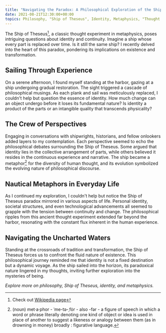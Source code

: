 ```yaml
---
title: "Navigating the Paradox: A Philosophical Exploration of the Ship of Theseus"
date: 2021-08-21T12:30:00+00:00
topics: Philosophy, "Ship of Theseus", Identity, Metaphysics, "Thought Experiment"
---
```

The Ship of Theseus[^1], a classic thought experiment in metaphysics, poses intriguing questions about identity and continuity. Imagine a ship whose every part is replaced over time. Is it still the same ship? I recently delved into the heart of this paradox, pondering its implications on existence and transformation.

<!--more-->

## Sailing Through Experience

On a serene afternoon, I found myself standing at the harbor, gazing at a ship undergoing gradual restoration. The sight triggered a cascade of philosophical musings. As each plank and sail was meticulously replaced, I couldn't help but question the essence of identity. How much change can an object undergo before it loses its fundamental nature? Is identity a product of the parts or an intangible quality that transcends physicality?

## The Crew of Perspectives
Engaging in conversations with shipwrights, historians, and fellow onlookers added layers to my contemplation. Each perspective seemed to echo the philosophical debates surrounding the Ship of Theseus. Some argued that identity lies in the collective arrangement of parts, while others believed it resides in the continuous experience and narrative. The ship became a metaphor[^2] for the diversity of human thought, and its evolution symbolized the evolving nature of philosophical discourse.

## Nautical Metaphors in Everyday Life
As I continued my exploration, I couldn't help but notice the Ship of Theseus paradox mirrored in various aspects of life. Personal identity, societal structures, and even technological advancements all seemed to grapple with the tension between continuity and change. The philosophical ripples from this ancient thought experiment extended far beyond the harbor, resonating with the constant flux inherent in the human experience.

## Navigating the Uncharted Waters
Standing at the crossroads of tradition and transformation, the Ship of Theseus forces us to confront the fluid nature of existence. This philosophical journey reminded me that identity is not a fixed destination but a dynamic voyage. As the ship sailed into the horizon, its paradoxical nature lingered in my thoughts, inviting further exploration into the mysteries of being.

*Explore more on philosophy, Ship of Theseus, identity, and metaphysics.*

[^1]: Check out [Wikipedia page](https://en.wikipedia.org/wiki/Ship_of_Theseus)
[^2]: (noun) met·​a·​phor - ˈme-tə-ˌfȯr - also -fər - a figure of speech in which a word or phrase literally denoting one kind of object or idea is used in place of another to suggest a likeness or analogy between them (as in drowning in money)
broadly : figurative language.
